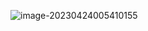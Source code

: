![image-20230424005410155](C:\Users\A123\AppData\Roaming\Typora\typora-user-images\image-20230424005410155.png)